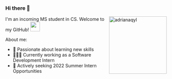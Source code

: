 ### Hi there 👋

<!--
**AdrianaQyL/AdrianaQyL** is a ✨ _special_ ✨ repository because its `README.md` (this file) appears on your GitHub profile.

Here are some ideas to get you started:

- 🔭 I’m currently working on ...
- 🌱 I’m currently learning ...
- 👯 I’m looking to collaborate on ...
- 🤔 I’m looking for help with ...
- 💬 Ask me about ...
- 📫 How to reach me: ...
- 😄 Pronouns: ...
- ⚡ Fun fact: ...
-->

<img align="right" src="https://github-readme-stats.vercel.app/api/top-langs?username=adrianaqyl&show_icons=true&locale=en&layout=compact" alt="adrianaqyl" height="180"/>

I'm an incoming MS student in CS. Welcome to my GitHub!  <img src="https://emoji.slack-edge.com/TKC7SJ03D/blob-excited/c421dde9164a6fe0.gif" width=30>

About me:

- 🌱 Passionate about learning new skills
- 👩🏻‍💻 Currently working as a Software Development Intern
- 🧐 Actively seeking 2022 Summer Intern Opportunities
